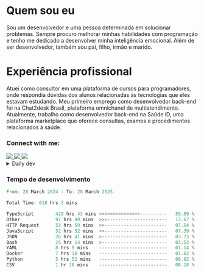 # Quem sou eu
Sou um desenvolvedor e uma pessoa determinada em solucionar problemas. Sempre procuro melhorar minhas habilidades com programação e tenho me dedicado a desenvolver minha inteligência emocional. Além de ser desenvolvedor, também sou pai, filho, irmão e marido.

# Experiência profissional
Atuei como consultor em uma plataforma de cursos para programadores, onde respondia dúvidas dos alunos relacionadas às tecnologias que eles estavam estudando.
Meu primeiro emprego como desenvolvedor back-end foi na Chat2desk Brasil, plataforma omnichanel de multiatendimento.
Atualmente, trabalho como desenvolvedor back-end na Saúde iD, uma plataforma marketplace que oferece consultas, exames e procedimentos relacionados à saúde.

### Connect with me:
<a href="https://www.linkedin.com/in/theusmoreira" target="_blank" >
<img src="https://img.shields.io/badge/linkedin-%230077B5.svg?&style=for-the-badge&logo=linkedin&logoColor=white ">
</a>
<a href="https://www.instagram.com/matheus.s.moreira/" target="_blank">
<img src="https://img.shields.io/badge/instagram-%23E4405F.svg?&style=for-the-badge&logo=instagram&logoColor=white">
</a>
<a href="mailto:matheussm301@gmail.com"  target="_blank">
<img src="https://img.shields.io/badge/gmail-%23E4405F.svg?&style=for-the-badge&logo=gmail&logoColor=white">
</a>


<details>
  <summary>Daily dev </summary>
<p>
  <a href="https://app.daily.dev/matheussantos"><img src="https://github.com/matheus-santos-moreira/matheus-santos-moreira/blob/master/devcard.svg" width="200" alt="Matheus Santos's Dev Card"/></a>
 </p>
</details>

<h3>Tempo de desenvolvimento</h3>

<!--START_SECTION:waka-->

```rust
From: 28 March 2024 - To: 28 March 2025

Total Time: 618 hrs 3 mins

TypeScript        428 hrs 43 mins >>>>>>>>>>>>>>>----------   59.89 %
Other             97 hrs 49 mins  >>>----------------------   13.67 %
HTTP Request      53 hrs 59 mins  >>-----------------------   07.54 %
JavaScript        52 hrs 52 mins  >>-----------------------   07.39 %
JSON              26 hrs 41 mins  >------------------------   03.73 %
Bash              25 hrs 14 mins  >------------------------   03.53 %
YAML              8 hrs 9 mins    -------------------------   01.14 %
Docker            7 hrs 18 mins   -------------------------   01.02 %
Python            5 hrs 52 mins   -------------------------   00.82 %
CSV               1 hr 18 mins    -------------------------   00.18 %
```

<!--END_SECTION:waka-->
